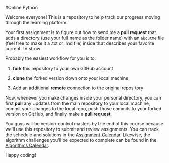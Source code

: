 #Online Python

Welcome everyone! This is a repository to help track our progress moving through the learning platform.

Your first assignment is to figure out how to send me a **pull request** that adds a directory (use your full name as the folder name) with an `aboutMe` file (feel free to make it a .txt or .md file) inside that describes your favorite current TV show.

Probably the easiest workflow for you is to:

1. **fork** this repository to your own GitHub account

2. **clone** the forked version down onto your local machine

3. Add an additional **remote** connection to the original repository

Now, whenever you make changes inside your personal directory, you can first **pull** any updates from the main repository to your local machine, commit your changes to the local repo, push those commits to your forked version on GitHub, and finally make a **pull request**.

You guys will be version-control masters by the end of this course because we'll use this repository to submit and review assignments. You can track the schedule and solutions in the [Assignment Calendar](assignment_calendar.md). Likewise, the algorithm challenges you'll be expected to complete can be found in the [Algorithms Calendar](AlgorithmChallenges/schedule.md).

Happy coding!
